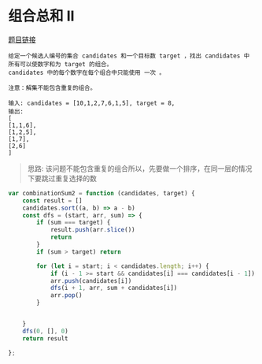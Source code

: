 # 组合总和 II
<a href="https://leetcode-cn.com/problems/combination-sum-ii/" target="_blank">题目链接</a>

```
给定一个候选人编号的集合 candidates 和一个目标数 target ，找出 candidates 中
所有可以使数字和为 target 的组合。
candidates 中的每个数字在每个组合中只能使用 一次 。

注意：解集不能包含重复的组合。 

输入: candidates = [10,1,2,7,6,1,5], target = 8,
输出:
[
[1,1,6],
[1,2,5],
[1,7],
[2,6]
]

```

> 思路: 该问题不能包含重复的组合所以，先要做一个排序，在同一层的情况下要跳过重复选择的数


```js
var combinationSum2 = function (candidates, target) {
    const result = []
    candidates.sort((a, b) => a - b)
    const dfs = (start, arr, sum) => {
        if (sum === target) {
            result.push(arr.slice())
            return
        }
        if (sum > target) return

        for (let i = start; i < candidates.length; i++) {
            if (i - 1 >= start && candidates[i] === candidates[i - 1]) continue//在同一层的情况下要跳过重复选择的数
            arr.push(candidates[i])
            dfs(i + 1, arr, sum + candidates[i])
            arr.pop()
        }


    }
    dfs(0, [], 0)
    return result

};
```
